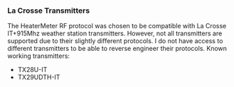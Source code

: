 ### La Crosse Transmitters
The HeaterMeter RF protocol was chosen to be compatible with La Crosse IT+915Mhz weather station transmitters. However, not all transmitters are supported due to their slightly different protocols. I do not have access to different transmitters to be able to reverse engineer their protocols. Known working transmitters:

* TX28U-IT
* TX29UDTH-IT
